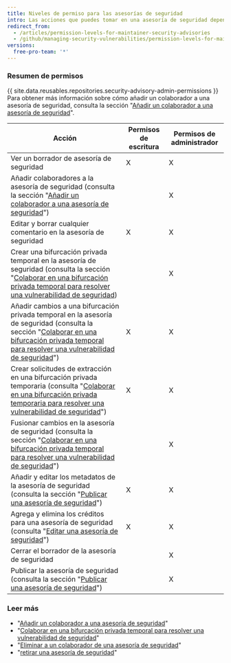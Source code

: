 ```yaml
---
title: Niveles de permiso para las asesorías de seguridad
intro: Las acciones que puedes tomar en una asesoría de seguridad dependen de si tienes permisos de administrador o de escritura en la misma.
redirect_from:
  - /articles/permission-levels-for-maintainer-security-advisories
  - /github/managing-security-vulnerabilities/permission-levels-for-maintainer-security-advisories
versions:
  free-pro-team: '*'
---
```


### Resumen de permisos

{{ site.data.reusables.repositories.security-advisory-admin-permissions }} Para obtener más información sobre cómo añadir un colaborador a una asesoría de seguridad, consulta la sección "[Añadir un colaborador a una asesoría de seguridad](/github/managing-security-vulnerabilities/adding-a-collaborator-to-a-security-advisory)".

| Acción                                                                                                                                                                                                                                                                                                      | Permisos de escritura | Permisos de administrador |
| ----------------------------------------------------------------------------------------------------------------------------------------------------------------------------------------------------------------------------------------------------------------------------------------------------------- | --------------------- | ------------------------- |
| Ver un borrador de asesoría de seguridad                                                                                                                                                                                                                                                                    | X                     | X                         |
| Añadir colaboradores a la asesoría de seguridad (consulta la sección "[Añadir un colaborador a una asesoría de seguridad](/github/managing-security-vulnerabilities/adding-a-collaborator-to-a-security-advisory)")                                                                                         |                       | X                         |
| Editar y borrar cualquier comentario en la asesoría de seguridad                                                                                                                                                                                                                                            | X                     | X                         |
| Crear una bifurcación privada temporal en la asesoría de seguridad (consulta la sección "[Colaborar en una bifurcación privada temporal para resolver una vulnerabilidad de seguridad](/articles/collaborating-in-a-temporary-private-fork-to-resolve-a-security-vulnerability))                            |                       | X                         |
| Añadir cambios a una bifurcación privada temporal en la asesoría de seguridad (consulta la sección "[Colaborar en una bifurcación privada temporal para resolver una vulnerabilidad de seguridad](/articles/collaborating-in-a-temporary-private-fork-to-resolve-a-security-vulnerability)")                | X                     | X                         |
| Crear solicitudes de extracción en una bifurcación privada temporaria (consulta "[Colaborar en una bifurcación privada temporaria para resolver una vulnerabilidad de seguridad](/github/managing-security-vulnerabilities/collaborating-in-a-temporary-private-fork-to-resolve-a-security-vulnerability)") | X                     | X                         |
| Fusionar cambios en la asesoría de seguridad (consulta la sección "[Colaborar en una bifurcación privada temporal para resolver una vulnerabilidad de seguridad](/articles/collaborating-in-a-temporary-private-fork-to-resolve-a-security-vulnerability)")                                                 |                       | X                         |
| Añadir y editar los metadatos de la asesoría de seguridad (consulta la sección "[Publicar una asesoría de seguridad](/github/managing-security-vulnerabilities/publishing-a-security-advisory)")                                                                                                            | X                     | X                         |
| Agrega y elimina los créditos para una asesoría de seguridad (consulta "[Editar una asesoría de seguridad](/github/managing-security-vulnerabilities/editing-a-security-advisory#about-credits-for-security-advisories)")                                                                                   | X                     | X                         |
| Cerrar el borrador de la asesoría de seguridad                                                                                                                                                                                                                                                              |                       | X                         |
| Publicar la asesoría de seguridad (consulta la sección "[Publicar una asesoría de seguridad](/github/managing-security-vulnerabilities/publishing-a-security-advisory)")                                                                                                                                    |                       | X                         |

### Leer más

- "[Añadir un colaborador a una asesoría de seguridad](/github/managing-security-vulnerabilities/adding-a-collaborator-to-a-security-advisory)"
- "[Colaborar en una bifurcación privada temporal para resolver una vulnerabilidad de seguridad](/github/managing-security-vulnerabilities/collaborating-in-a-temporary-private-fork-to-resolve-a-security-vulnerability)"
- "[Eliminar a un colaborador de una asesoría de seguridad](/github/managing-security-vulnerabilities/removing-a-collaborator-from-a-security-advisory)"
- "[retirar una asesoría de seguridad](/github/managing-security-vulnerabilities/withdrawing-a-security-advisory)"
